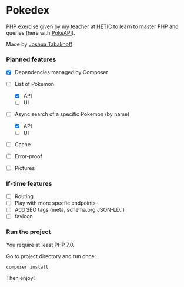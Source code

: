 # Pokedex

PHP exercise given by my teacher at [HETIC](https://hetic.net) to learn to master PHP and queries (here with [PokeAPI](https://pokeapi.co)).

Made by [Joshua Tabakhoff](https://twitter.com/joshtab_)

### Planned features

- [x] Dependencies managed by Composer
- [ ] List of Pokemon
	- [x] API
	- [ ] UI
- [ ] Async search of a specific Pokemon (by name)
	- [x] API
	- [ ] UI
- [ ] Cache
- [ ] Error-proof
- [ ] Pictures


### If-time features

- [ ] Routing
- [ ] Play with more specfic endpoints
- [ ] Add SEO tags (meta, schema.org JSON-LD..)
- [ ] favicon

### Run the project

You require at least PHP 7.0.

Go to project directory and run once:

```composer install```

Then enjoy!
